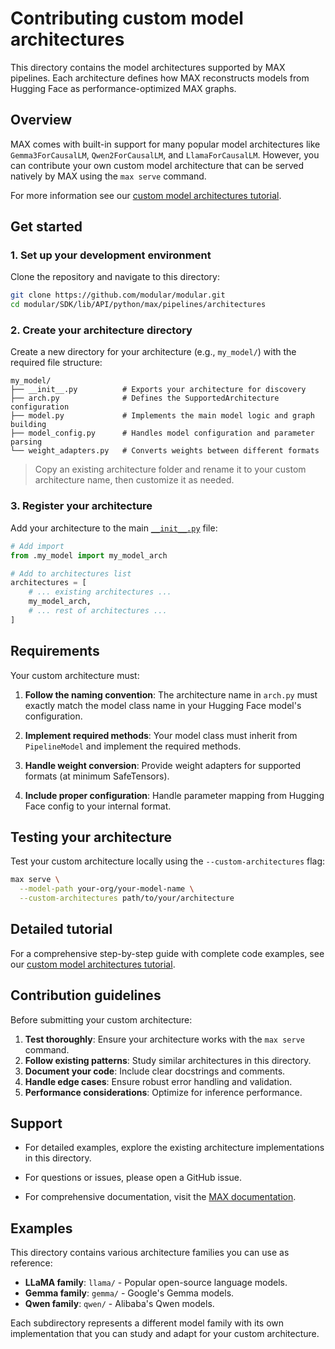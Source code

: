 # Contributing custom model architectures

This directory contains the model architectures supported by MAX pipelines. Each
architecture defines how MAX reconstructs models from Hugging Face as
performance-optimized MAX graphs.

## Overview

MAX comes with built-in support for many popular model architectures like
`Gemma3ForCausalLM`, `Qwen2ForCausalLM`, and `LlamaForCausalLM`. However, you can
contribute your own custom model architecture that can be served natively by MAX
using the `max serve` command.

For more information see our [custom model architectures
tutorial](https://docs.modular.com/max/tutorials/serve-custom-model-architectures/).

## Get started

### 1. Set up your development environment

Clone the repository and navigate to this directory:

```bash
git clone https://github.com/modular/modular.git
cd modular/SDK/lib/API/python/max/pipelines/architectures
```

### 2. Create your architecture directory

Create a new directory for your architecture (e.g., `my_model/`) with the
required file structure:

```text
my_model/
├── __init__.py          # Exports your architecture for discovery
├── arch.py              # Defines the SupportedArchitecture configuration
├── model.py             # Implements the main model logic and graph building
├── model_config.py      # Handles model configuration and parameter parsing
└── weight_adapters.py   # Converts weights between different formats
```

> Copy an existing architecture folder and rename it to your custom architecture
> name, then customize it as needed.

### 3. Register your architecture

Add your architecture to the main [`__init__.py`](__init__.py) file:

```python
# Add import
from .my_model import my_model_arch

# Add to architectures list
architectures = [
    # ... existing architectures ...
    my_model_arch,
    # ... rest of architectures ...
]
```

## Requirements

Your custom architecture must:

1. **Follow the naming convention**: The architecture name in `arch.py` must
exactly match the model class name in your Hugging Face model's configuration.

2. **Implement required methods**: Your model class must inherit from
`PipelineModel` and implement the required methods.

3. **Handle weight conversion**: Provide weight adapters for supported formats
(at minimum SafeTensors).

4. **Include proper configuration**: Handle parameter mapping from Hugging Face
config to your internal format.

## Testing your architecture

Test your custom architecture locally using the `--custom-architectures` flag:

```bash
max serve \
  --model-path your-org/your-model-name \
  --custom-architectures path/to/your/architecture
```

## Detailed tutorial

For a comprehensive step-by-step guide with complete code examples, see our
[custom model architectures
tutorial](https://docs.modular.com/max/tutorials/serve-custom-model-architectures/).

## Contribution guidelines

Before submitting your custom architecture:

1. **Test thoroughly**: Ensure your architecture works with the `max serve` command.
2. **Follow existing patterns**: Study similar architectures in this directory.
3. **Document your code**: Include clear docstrings and comments.
4. **Handle edge cases**: Ensure robust error handling and validation.
5. **Performance considerations**: Optimize for inference performance.

## Support

- For detailed examples, explore the existing architecture implementations in
this directory.

- For questions or issues, please open a GitHub issue.

- For comprehensive documentation, visit the [MAX
documentation](https://docs.modular.com).

## Examples

This directory contains various architecture families you can use as reference:

- **LLaMA family**: `llama/` - Popular open-source language models.
- **Gemma family**: `gemma/` - Google's Gemma models.
- **Qwen family**: `qwen/` - Alibaba's Qwen models.

Each subdirectory represents a different model family with its own implementation
that you can study and adapt for your custom architecture.
